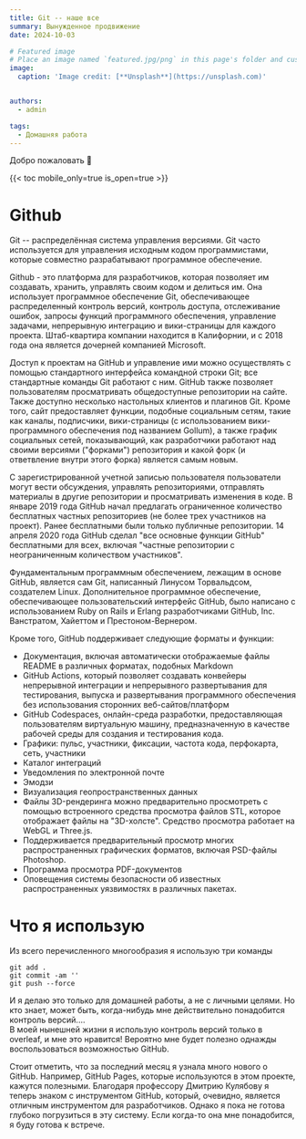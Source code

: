 ```yaml
---
title: Git -- наше все
summary: Вынужденное продвижение
date: 2024-10-03

# Featured image
# Place an image named `featured.jpg/png` in this page's folder and customize its options here.
image:
  caption: 'Image credit: [**Unsplash**](https://unsplash.com)'


authors:
  - admin

tags:
  - Домашняя работа
---
```


Добро пожаловать 👋

{{< toc mobile_only=true is_open=true >}}

# Github

Git -- распределённая система управления версиями. Git часто используется для управления исходным кодом программистами, которые совместно разрабатывают программное обеспечение.

Github - это платформа для разработчиков, которая позволяет им создавать, хранить, управлять своим кодом и делиться им. Она использует программное обеспечение Git, обеспечивающее распределенный контроль версий, контроль доступа, отслеживание ошибок, запросы функций программного обеспечения, управление задачами, непрерывную интеграцию и вики-страницы для каждого проекта. Штаб-квартира компании находится в Калифорнии, и с 2018 года она является дочерней компанией Microsoft.

Доступ к проектам на GitHub и управление ими можно осуществлять с помощью стандартного интерфейса командной строки Git; все стандартные команды Git работают с ним. GitHub также позволяет пользователям просматривать общедоступные репозитории на сайте. Также доступно несколько настольных клиентов и плагинов Git. Кроме того, сайт предоставляет функции, подобные социальным сетям, такие как каналы, подписчики, вики-страницы (с использованием вики-программного обеспечения под названием Gollum), а также график социальных сетей, показывающий, как разработчики работают над своими версиями ("форками") репозитория и какой форк (и ответвление внутри этого форка) является самым новым.

С зарегистрированной учетной записью пользователя пользователи могут вести обсуждения, управлять репозиториями, отправлять материалы в другие репозитории и просматривать изменения в коде. В январе 2019 года GitHub начал предлагать ограниченное количество бесплатных частных репозиториев (не более трех участников на проект). Ранее бесплатными были только публичные репозитории. 14 апреля 2020 года GitHub сделал "все основные функции GitHub" бесплатными для всех, включая "частные репозитории с неограниченным количеством участников".

Фундаментальным программным обеспечением, лежащим в основе GitHub, является сам Git, написанный Линусом Торвальдсом, создателем Linux. Дополнительное программное обеспечение, обеспечивающее пользовательский интерфейс GitHub, было написано с использованием Ruby on Rails и Erlang разработчиками GitHub, Inc. Ванстратом, Хайеттом и Престоном-Вернером.

Кроме того, GitHub поддерживает следующие форматы и функции:    
- Документация, включая автоматически отображаемые файлы README в различных форматах, подобных Markdown     
- GitHub Actions, который позволяет создавать конвейеры непрерывной интеграции и непрерывного развертывания для тестирования, выпуска и развертывания программного обеспечения без использования сторонних веб-сайтов/платформ     
- GitHub Codespaces, онлайн-среда разработки, предоставляющая пользователям виртуальную машину, предназначенную в качестве рабочей среды для создания и тестирования кода.     
- Графики: пульс, участники, фиксации, частота кода, перфокарта, сеть, участники    
- Каталог интеграций    
- Уведомления по электронной почте     
- Эмодзи    
- Визуализация геопространственных данных    
- Файлы 3D-рендеринга можно предварительно просмотреть с помощью встроенного средства просмотра файлов STL, которое отображает файлы на "3D-холсте". Средство просмотра работает на WebGL и Three.js.    
- Поддерживается предварительный просмотр многих распространенных графических форматов, включая PSD-файлы Photoshop.    
- Программа просмотра PDF-документов    
- Оповещения системы безопасности об известных распространенных уязвимостях в различных пакетах. 

# Что я использую 

Из всего перечисленного многообразия я использую три команды

``` 
git add . 
git commit -am ''
git push --force
``` 

И я делаю это только для домашней работы, а не с личными целями. Но кто знает, может быть, когда-нибудь мне действительно понадобится контроль версий....     
В моей нынешней жизни я использую контроль версий только в overleaf, и мне это нравится! Вероятно мне будет полезно однажды воспользоваться возможностью GitHub.

Стоит отметить, что за последний месяц я узнала много нового о GitHub. 
Например,  GitHub Pages, которые используются в этом проекте, кажутся полезными. 
Благодаря профессору Дмитрию Кулябову я теперь знаком с инструментом GitHub, который, очевидно, является отличным инструментом для разработчиков. 
Однако я пока не готова глубоко погрузиться в эту систему. Если когда-то она мне понадобится, я буду готова к встрече.